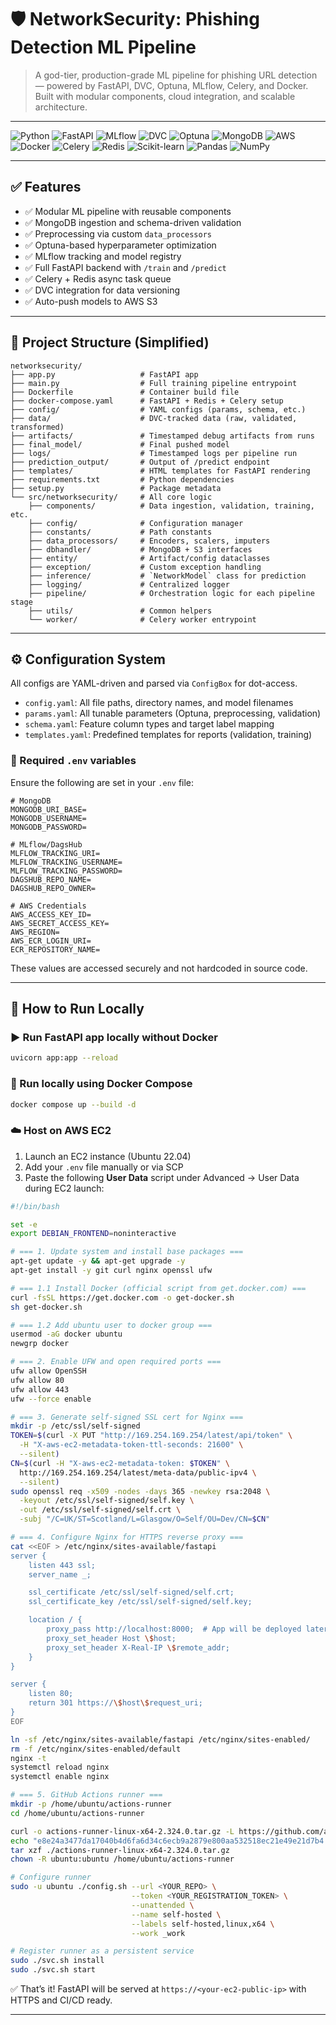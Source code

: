 # 🛡️ NetworkSecurity: Phishing Detection ML Pipeline

> A god-tier, production-grade ML pipeline for phishing URL detection — powered by FastAPI, DVC, Optuna, MLflow, Celery, and Docker. Built with modular components, cloud integration, and scalable architecture.

---

![Python](https://img.shields.io/badge/Python-3.10-blue?logo=python\&logoColor=white)
![FastAPI](https://img.shields.io/badge/FastAPI-Backend-009688?logo=fastapi)
![MLflow](https://img.shields.io/badge/MLflow-Tracking-blue?logo=mlflow)
![DVC](https://img.shields.io/badge/DVC-Data_Versioning-purple?logo=dvc)
![Optuna](https://img.shields.io/badge/Optuna-HPO-orange?logo=optuna)
![MongoDB](https://img.shields.io/badge/MongoDB-Database-47A248?logo=mongodb)
![AWS](https://img.shields.io/badge/AWS-S3-yellow?logo=amazonaws)
![Docker](https://img.shields.io/badge/Docker-Containerization-2496ED?logo=docker)
![Celery](https://img.shields.io/badge/Celery-Async-37814A?logo=celery)
![Redis](https://img.shields.io/badge/Redis-Broker-D82C20?logo=redis)
![Scikit-learn](https://img.shields.io/badge/Scikit--learn-Modeling-F7931E?logo=scikit-learn)
![Pandas](https://img.shields.io/badge/Pandas-Dataframe-150458?logo=pandas)
![NumPy](https://img.shields.io/badge/NumPy-Array-013243?logo=numpy)

---

## ✅ Features

* ✅ Modular ML pipeline with reusable components
* ✅ MongoDB ingestion and schema-driven validation
* ✅ Preprocessing via custom `data_processors`
* ✅ Optuna-based hyperparameter optimization
* ✅ MLflow tracking and model registry
* ✅ Full FastAPI backend with `/train` and `/predict`
* ✅ Celery + Redis async task queue
* ✅ DVC integration for data versioning
* ✅ Auto-push models to AWS S3

---

## 📂 Project Structure (Simplified)

```text
networksecurity/
├── app.py                   # FastAPI app
├── main.py                  # Full training pipeline entrypoint
├── Dockerfile               # Container build file
├── docker-compose.yaml      # FastAPI + Redis + Celery setup
├── config/                  # YAML configs (params, schema, etc.)
├── data/                    # DVC-tracked data (raw, validated, transformed)
├── artifacts/               # Timestamped debug artifacts from runs
├── final_model/             # Final pushed model
├── logs/                    # Timestamped logs per pipeline run
├── prediction_output/       # Output of /predict endpoint
├── templates/               # HTML templates for FastAPI rendering
├── requirements.txt         # Python dependencies
├── setup.py                 # Package metadata
└── src/networksecurity/     # All core logic
    ├── components/          # Data ingestion, validation, training, etc.
    ├── config/              # Configuration manager
    ├── constants/           # Path constants
    ├── data_processors/     # Encoders, scalers, imputers
    ├── dbhandler/           # MongoDB + S3 interfaces
    ├── entity/              # Artifact/config dataclasses
    ├── exception/           # Custom exception handling
    ├── inference/           # `NetworkModel` class for prediction
    ├── logging/             # Centralized logger
    ├── pipeline/            # Orchestration logic for each pipeline stage
    ├── utils/               # Common helpers
    └── worker/              # Celery worker entrypoint
```

---

## ⚙️ Configuration System

All configs are YAML-driven and parsed via `ConfigBox` for dot-access.

* `config.yaml`: All file paths, directory names, and model filenames
* `params.yaml`: All tunable parameters (Optuna, preprocessing, validation)
* `schema.yaml`: Feature column types and target label mapping
* `templates.yaml`: Predefined templates for reports (validation, training)

### 📁 Required `.env` variables

Ensure the following are set in your `.env` file:

```env
# MongoDB
MONGODB_URI_BASE=
MONGODB_USERNAME=
MONGODB_PASSWORD=

# MLflow/DagsHub
MLFLOW_TRACKING_URI=
MLFLOW_TRACKING_USERNAME=
MLFLOW_TRACKING_PASSWORD=
DAGSHUB_REPO_NAME=
DAGSHUB_REPO_OWNER=

# AWS Credentials
AWS_ACCESS_KEY_ID=
AWS_SECRET_ACCESS_KEY=
AWS_REGION=
AWS_ECR_LOGIN_URI=
ECR_REPOSITORY_NAME=

```

These values are accessed securely and not hardcoded in source code.

---

## 🚀 How to Run Locally

### ▶️ Run FastAPI app locally without Docker

```bash
uvicorn app:app --reload
```

### 🐳 Run locally using Docker Compose

```bash
docker compose up --build -d
```

### ☁️ Host on AWS EC2

1. Launch an EC2 instance (Ubuntu 22.04)
2. Add your `.env` file manually or via SCP
3. Paste the following **User Data** script under Advanced → User Data during EC2 launch:

```bash
#!/bin/bash

set -e
export DEBIAN_FRONTEND=noninteractive

# === 1. Update system and install base packages ===
apt-get update -y && apt-get upgrade -y
apt-get install -y git curl nginx openssl ufw

# === 1.1 Install Docker (official script from get.docker.com) ===
curl -fsSL https://get.docker.com -o get-docker.sh
sh get-docker.sh

# === 1.2 Add ubuntu user to docker group ===
usermod -aG docker ubuntu
newgrp docker

# === 2. Enable UFW and open required ports ===
ufw allow OpenSSH
ufw allow 80
ufw allow 443
ufw --force enable

# === 3. Generate self-signed SSL cert for Nginx ===
mkdir -p /etc/ssl/self-signed
TOKEN=$(curl -X PUT "http://169.254.169.254/latest/api/token" \
  -H "X-aws-ec2-metadata-token-ttl-seconds: 21600" \
  --silent)
CN=$(curl -H "X-aws-ec2-metadata-token: $TOKEN" \
  http://169.254.169.254/latest/meta-data/public-ipv4 \
  --silent)
sudo openssl req -x509 -nodes -days 365 -newkey rsa:2048 \
  -keyout /etc/ssl/self-signed/self.key \
  -out /etc/ssl/self-signed/self.crt \
  -subj "/C=UK/ST=Scotland/L=Glasgow/O=Self/OU=Dev/CN=$CN"

# === 4. Configure Nginx for HTTPS reverse proxy ===
cat <<EOF > /etc/nginx/sites-available/fastapi
server {
    listen 443 ssl;
    server_name _;

    ssl_certificate /etc/ssl/self-signed/self.crt;
    ssl_certificate_key /etc/ssl/self-signed/self.key;

    location / {
        proxy_pass http://localhost:8000;  # App will be deployed later by CI/CD
        proxy_set_header Host \$host;
        proxy_set_header X-Real-IP \$remote_addr;
    }
}

server {
    listen 80;
    return 301 https://\$host\$request_uri;
}
EOF

ln -sf /etc/nginx/sites-available/fastapi /etc/nginx/sites-enabled/
rm -f /etc/nginx/sites-enabled/default
nginx -t
systemctl reload nginx
systemctl enable nginx

# === 5. GitHub Actions runner ===
mkdir -p /home/ubuntu/actions-runner
cd /home/ubuntu/actions-runner

curl -o actions-runner-linux-x64-2.324.0.tar.gz -L https://github.com/actions/runner/releases/download/v2.324.0/actions-runner-linux-x64-2.324.0.tar.gz
echo "e8e24a3477da17040b4d6fa6d34c6ecb9a2879e800aa532518ec21e49e21d7b4  actions-runner-linux-x64-2.324.0.tar.gz" | shasum -a 256 -c
tar xzf ./actions-runner-linux-x64-2.324.0.tar.gz
chown -R ubuntu:ubuntu /home/ubuntu/actions-runner

# Configure runner
sudo -u ubuntu ./config.sh --url <YOUR_REPO> \
                           --token <YOUR_REGISTRATION_TOKEN> \
                           --unattended \
                           --name self-hosted \
                           --labels self-hosted,linux,x64 \
                           --work _work

# Register runner as a persistent service
sudo ./svc.sh install
sudo ./svc.sh start
```

✅ That’s it! FastAPI will be served at `https://<your-ec2-public-ip>` with HTTPS and CI/CD ready.

---
